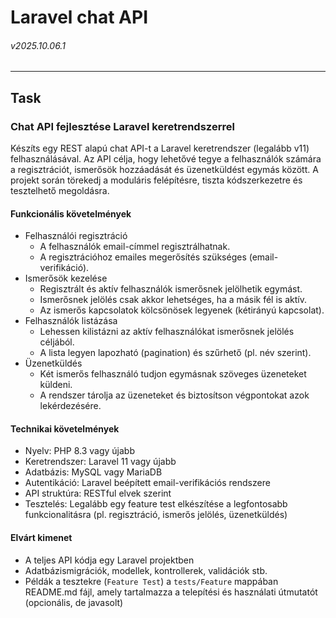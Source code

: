 # Laravel chat API
###### v2025.10.06.1

---

## Task

### Chat API fejlesztése Laravel keretrendszerrel

Készíts egy REST alapú chat API-t a Laravel keretrendszer (legalább v11) felhasználásával.
Az API célja, hogy lehetővé tegye a felhasználók számára a regisztrációt, ismerősök
hozzáadását és üzenetküldést egymás között. A projekt során törekedj a moduláris felépítésre,
tiszta kódszerkezetre és tesztelhető megoldásra.

#### Funkcionális követelmények

- Felhasználói regisztráció
  - A felhasználók email-címmel regisztrálhatnak.
  - A regisztrációhoz emailes megerősítés szükséges (email-verifikáció). 
- Ismerősök kezelése
  - Regisztrált és aktív felhasználók ismerősnek jelölhetik egymást.
  - Ismerősnek jelölés csak akkor lehetséges, ha a másik fél is aktív.
  - Az ismerős kapcsolatok kölcsönösek legyenek (kétirányú kapcsolat).
- Felhasználók listázása
  - Lehessen kilistázni az aktív felhasználókat ismerősnek jelölés céljából.
  - A lista legyen lapozható (pagination) és szűrhető (pl. név szerint).
- Üzenetküldés
  - Két ismerős felhasználó tudjon egymásnak szöveges üzeneteket küldeni.
  - A rendszer tárolja az üzeneteket és biztosítson végpontokat azok lekérdezésére.

#### Technikai követelmények

- Nyelv: PHP 8.3 vagy újabb
- Keretrendszer: Laravel 11 vagy újabb
- Adatbázis: MySQL vagy MariaDB
- Autentikáció: Laravel beépített email-verifikációs rendszere
- API struktúra: RESTful elvek szerint
- Tesztelés: Legalább egy feature test elkészítése a legfontosabb funkcionalitásra (pl. regisztráció, ismerős jelölés, üzenetküldés)

#### Elvárt kimenet

- A teljes API kódja egy Laravel projektben
- Adatbázismigrációk, modellek, kontrollerek, validációk stb.
- Példák a tesztekre (`Feature Test`) a `tests/Feature` mappában README.md fájl, amely tartalmazza a telepítési és használati útmutatót (opcionális, de javasolt)

